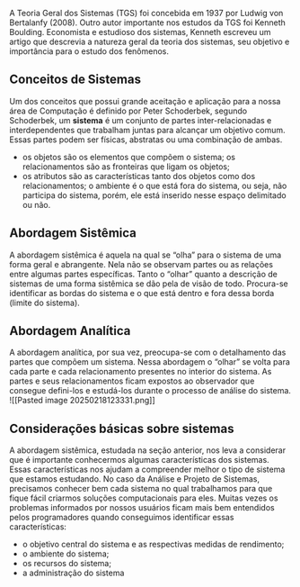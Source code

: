 A Teoria Geral dos Sistemas (TGS) foi concebida em 1937 por Ludwig von Bertalanfy (2008).
Outro autor importante nos estudos da TGS foi Kenneth Boulding. Economista e estudioso dos sistemas, Kenneth escreveu um artigo que descrevia a natureza geral da teoria dos sistemas, seu objetivo e importância para o estudo dos fenômenos.

## Conceitos de Sistemas
Um dos conceitos que possui grande aceitação e aplicação para a nossa área de Computação é definido por Peter Schoderbek, segundo Schoderbek, um **sistema** é um conjunto de partes inter-relacionadas e interdependentes que trabalham juntas para alcançar um objetivo comum. Essas partes podem ser físicas, abstratas ou uma combinação de ambas.

- os objetos são os elementos que compõem o sistema; os relacionamentos são as fronteiras que ligam os objetos;
- os atributos são as características tanto dos objetos como dos relacionamentos; o ambiente é o que está fora do sistema, ou seja, não participa do sistema, porém, ele está inserido nesse espaço delimitado ou não.
## Abordagem Sistêmica
A abordagem sistêmica é aquela na qual se “olha” para o sistema de uma forma geral e abrangente. Nela não se observam partes ou as relações entre algumas partes específicas. Tanto o “olhar” quanto a descrição de sistemas de uma forma sistêmica se dão pela de visão de todo. Procura-se identificar as bordas do sistema e o que está dentro e fora dessa borda (limite do sistema).
## Abordagem Analítica
A abordagem analítica, por sua vez, preocupa-se com o detalhamento das partes que compõem um sistema. Nessa abordagem o “olhar” se volta para cada parte e cada relacionamento presentes no interior do sistema. As partes e seus relacionamentos ficam expostos ao observador que consegue defini-los e estudá-los durante o processo de análise do sistema.
![[Pasted image 20250218123331.png]]
## Considerações básicas sobre sistemas
A abordagem sistêmica, estudada na seção anterior, nos leva a considerar que é importante conhecermos algumas características dos sistemas. Essas características nos ajudam a compreender melhor o tipo de sistema que estamos estudando. No caso da Análise e Projeto de Sistemas, precisamos conhecer bem cada sistema no qual trabalhamos para que fique fácil criarmos soluções computacionais para eles. Muitas vezes os problemas informados por nossos usuários ficam mais bem entendidos pelos programadores quando conseguimos identificar essas características: 
- o objetivo central do sistema e as respectivas medidas de rendimento; 
- o ambiente do sistema; 
- os recursos do sistema; 
- a administração do sistema
